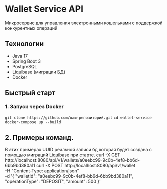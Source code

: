 # Wallet Service API

Микросервис для управления электронными кошельками с поддержкой конкурентных операций

## Технологии
- Java 17
- Spring Boot 3
- PostgreSQL
- Liquibase (миграции БД)
- Docker

## Быстрый старт

### 1. Запуск через Docker

`git clone https://github.com/ваш-репозиторий.git`
``cd wallet-service``
```docker-compose up --build```

## 2. Примеры команд. 
В этих примерах UUID реальной записи бд которая будет создана с помощью миграций Liquibase при старте.
curl -X GET http://localhost:8080/api/v1/wallets/a0eebc99-9c0b-4ef8-bb6d-6bb9bd380a11
curl -X POST http://localhost:8080/api/v1/wallet \
  -H "Content-Type: application/json" \
  -d '{
    "walletId": "a0eebc99-9c0b-4ef8-bb6d-6bb9bd380a11",
    "operationType": "DEPOSIT",
    "amount": 500
  }'
